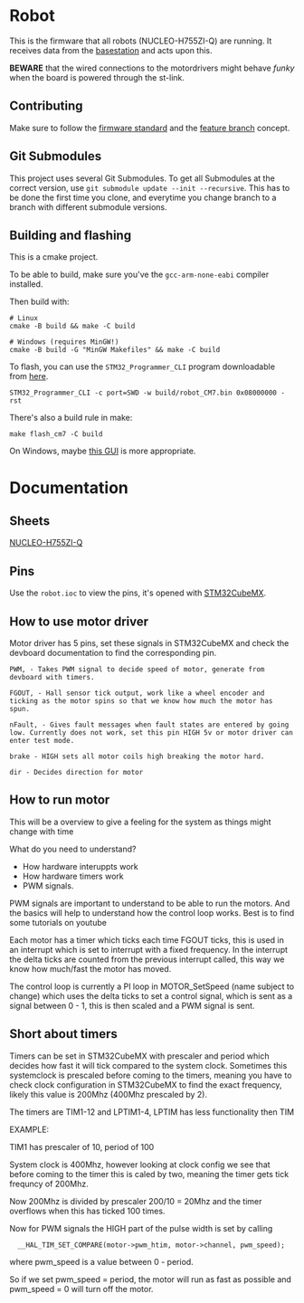 # Robot
This is the firmware that all robots (NUCLEO-H755ZI-Q) are running. It receives data from the [basestation](https://github.com/LiU-SeeGoals/basestation) and acts upon this.

**BEWARE** that the wired connections to the motordrivers might behave *funky* when the board is powered through the st-link.

## Contributing
Make sure to follow the [firmware standard](https://github.com/LiU-SeeGoals/wiki/wiki/1.-Processes-&-Standards#seegoal---firmware-standard) and the [feature branch](https://github.com/LiU-SeeGoals/wiki/wiki/1.-Processes-&-Standards#feature-branch-integration) concept.

## Git Submodules 
This project uses several Git Submodules. To get all Submodules at the correct version, use `git submodule update --init --recursive`.
This has to be done the first time you clone, and everytime you change branch to a branch with different submodule versions.

## Building and flashing
This is a cmake project.

To be able to build, make sure you've the `gcc-arm-none-eabi` compiler installed.

Then build with:  
```
# Linux
cmake -B build && make -C build

# Windows (requires MinGW!)
cmake -B build -G "MinGW Makefiles" && make -C build
```

To flash, you can use the `STM32_Programmer_CLI` program downloadable from [here](https://www.st.com/en/development-tools/stm32cubeprog.html).
```
STM32_Programmer_CLI -c port=SWD -w build/robot_CM7.bin 0x08000000 -rst
```

There's also a build rule in make:  
```
make flash_cm7 -C build
```

On Windows, maybe [this GUI](https://www.st.com/en/development-tools/stm32cubeprog.html) is more appropriate.

# Documentation

## Sheets
[NUCLEO-H755ZI-Q](https://www.st.com/resource/en/user_manual/um2408-stm32h7-nucleo144-boards-mb1363-stmicroelectronics.pdf)

## Pins
Use the `robot.ioc` to view the pins, it's opened with [STM32CubeMX](https://www.st.com/en/development-tools/stm32cubemx.html).

## How to use motor driver

Motor driver has 5 pins, set these signals in STM32CubeMX and check the devboard documentation to find the corresponding pin.

```
PWM, - Takes PWM signal to decide speed of motor, generate from devboard with timers.

FGOUT, - Hall sensor tick output, work like a wheel encoder and ticking as the motor spins so that we know how much the motor has spun.

nFault, - Gives fault messages when fault states are entered by going low. Currently does not work, set this pin HIGH 5v or motor driver can enter test mode.

brake - HIGH sets all motor coils high breaking the motor hard.

dir - Decides direction for motor
```

## How to run motor

This will be a overview to give a feeling for the system as things might change with time

What do you need to understand?

* How hardware interuppts work
* How hardware timers work 
* PWM signals.

PWM signals are important to understand to be able to run the motors. And the basics will help to understand how the control loop works. Best is to find some tutorials on youtube

Each motor has a timer which ticks each time FGOUT ticks, this is used in an interrupt which is set to interrupt with a fixed frequency. In the interrupt the delta ticks are counted from the previous interrupt called, this way we know how much/fast the motor has moved.

The control loop is currently a PI loop in MOTOR_SetSpeed (name subject to change) which uses the delta ticks to set a control signal, which is sent as a signal between 0 - 1, this is then scaled and a PWM signal is sent.


## Short about timers

Timers can be set in STM32CubeMX with prescaler and period which decides how fast it will tick compared to the system clock. Sometimes this systemclock is prescaled before coming to the timers, meaning you have to check clock configuration in STM32CubeMX to find the exact frequency, likely this value is 200Mhz (400Mhz prescaled by 2).

The timers are TIM1-12 and LPTIM1-4, LPTIM has less functionality then TIM

EXAMPLE:

TIM1 has prescaler of 10, period of 100

System clock is 400Mhz, however looking at clock config we see that before coming to the timer this is caled by two, meaning the timer gets tick frequncy of 200Mhz.

Now 200Mhz is divided by prescaler 200/10 = 20Mhz and the timer overflows when this has ticked 100 times. 

Now for PWM signals the HIGH part of the pulse width is set by calling

```
  __HAL_TIM_SET_COMPARE(motor->pwm_htim, motor->channel, pwm_speed);
```
  
where pwm_speed is a value between 0 - period.

So if we set pwm_speed = period, the motor will run as fast as possible
and pwm_speed = 0 will turn off the motor.
